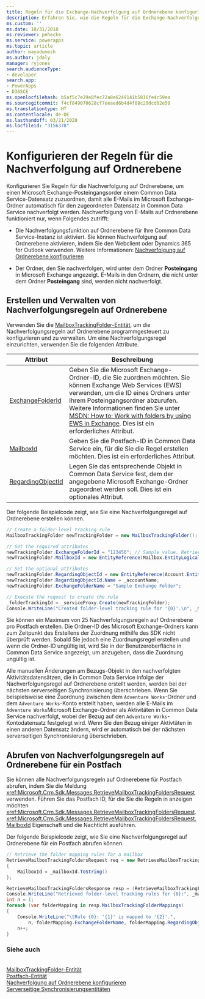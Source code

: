 ```yaml
---
title: Regeln für die Exchange-Nachverfolgung auf Ordnerebene konfigurieren (Common Data Service) | Microsoft-Dokumentation
description: Erfahren Sie, wie die Regeln für die Exchange-Nachverfolgung auf Ordnerebene zu konfigurieren.
ms.custom: ''
ms.date: 10/31/2018
ms.reviewer: pehecke
ms.service: powerapps
ms.topic: article
author: mayadumesh
ms.author: jdaly
manager: ryjones
search.audienceType:
- developer
search.app:
- PowerApps
- D365CE
ms.openlocfilehash: b5af5c7e29e8fec72a8e6249141b5816fe4c59ea
ms.sourcegitcommit: f4cf849070628cf7eeaed6b4d4f08c20dcd02e58
ms.translationtype: HT
ms.contentlocale: de-DE
ms.lasthandoff: 03/21/2020
ms.locfileid: "3156378"
---
```

# <a name="configure-exchange-folder-level-tracking-rules"></a>Konfigurieren der Regeln für die Nachverfolgung auf Ordnerebene

Konfigurieren Sie Regeln für die Nachverfolgung auf Ordnerebene, um einen Microsoft Exchange-Posteingangsorder einem Common Data Service-Datensatz zuzuordnen, damit alle E-Mails im Microsoft Exchange-Ordner automatisch für den zugeordneten Datensatz in Common Data Service nachverfolgt werden. Nachverfolgung von E-Mails auf Ordnerebene funktioniert nur, wenn Folgendes zutrifft:  

- Die Nachverfolgungsfunktion auf Ordnerebene für Ihre Common Data Service-Instanz ist aktiviert. Sie können Nachverfolgung auf Ordnerebene aktivieren, indem Sie den Webclient oder Dynamics 365 for Outlook verwenden. Weitere Informationen: [Nachverfolgung auf Ordnerebene konfigurieren](/dynamics365/customer-engagement/admin/configure-outlook-exchange-folder-level-tracking)  

- Der Ordner, den Sie nachverfolgen, wird unter dem Ordner **Posteingang** in Microsoft Exchange angezeigt. E-Mails in den Ordnern, die nicht unter dem Ordner **Posteingang** sind, werden nicht nachverfolgt.  

<a name="Create"></a>   

## <a name="create-and-manage-folder-level-tracking-rules"></a>Erstellen und Verwalten von Nachverfolgungsregeln auf Ordnerebene 
 
 Verwenden Sie die [MailboxTrackingFolder-Entität](/reference/entities/mailboxtrackingfolder.md), um die Nachverfolgungsregeln auf Ordnerebene programmgesteuert zu konfigurieren und zu verwalten. Um eine Nachverfolgungsregel einzurichten, verwenden Sie die folgenden Attribute.  


|                                   Attribut                                   |                                                                                                                                                                                                                Beschreibung                                                                                                                                                                                                                 |
|-------------------------------------------------------------------------------|--------------------------------------------------------------------------------------------------------------------------------------------------------------------------------------------------------------------------------------------------------------------------------------------------------------------------------------------------------------------------------------------------------------------------------------------|
|  [ExchangeFolderId](/reference/entities/mailboxtrackingfolder.md#BKMK_ExchangeFolderId)  | Geben Sie die Microsoft Exchange-Ordner-ID, die Sie zuordnen möchten. Sie können Exchange Web Services (EWS) verwenden, um die ID eines Ordners unter Ihrem Posteingangsordner abzurufen. Weitere Informationen finden Sie unter [MSDN: How to: Work with folders by using EWS in Exchange](https://msdn.microsoft.com/library/office/dn535504.aspx). Dies ist ein erforderliches Attribut. |
|         [MailboxId](/reference/entities/mailboxtrackingfolder.md#BKMK_MailboxId)         |                                                                                                                                         Geben Sie die Postfach-ID in Common Data Service ein, für die Sie die Regel erstellen möchten. Dies ist ein erforderliches Attribut.                                                                                                                                          |
| [RegardingObjectId](/reference/entities/mailboxtrackingfolder.md#BKMK_RegardingObjectId) |                                                                                                       Legen Sie das entsprechende Objekt in Common Data Service fest, dem der angegebene Microsoft Exchange-Ordner zugeordnet werden soll. Dies ist ein optionales Attribut.                                                                                                       |

 Der folgende Beispielcode zeigt, wie Sie eine Nachverfolgungsregel auf Ordnerebene erstellen können.  

```csharp  
// Create a folder-level tracking rule  
MailboxTrackingFolder newTrackingFolder = new MailboxTrackingFolder();  

// Set the required attributes  
newTrackingFolder.ExchangeFolderId = "123456"; // Sample value. Retrieve this value using Exchange Web Services (EWS)  
newTrackingFolder.MailboxId = new EntityReference(Mailbox.EntityLogicalName, _mailboxId);  

// Set the optional attributes  
newTrackingFolder.RegardingObjectId = new EntityReference(Account.EntityLogicalName, _accountId);  
newTrackingFolder.RegardingObjectId.Name = _accountName;  
newTrackingFolder.ExchangeFolderName = "Sample Exchange Folder";  

// Execute the request to create the rule   
_folderTrackingId = _serviceProxy.Create(newTrackingFolder);  
Console.WriteLine("Created folder-level tracking rule for '{0}'.\n", _mailboxName);  
```  

 Sie können ein Maximum von 25 Nachverfolgungsregeln auf Ordnerebene pro Postfach erstellen. Die Ordner-ID des Microsoft Exchange-Ordners kann zum Zeitpunkt des Erstellens der Zuordnung mithilfe des SDK nicht überprüft werden. Sobald Sie jedoch eine Zuordnungsregel erstellen und wenn die Ordner-ID ungültig ist, wird Sie in der Benutzeroberfläche in Common Data Service angezeigt, um anzugeben, dass die Zuordnung ungültig ist.  

 Alle manuellen Änderungen am Bezugs-Objekt in den nachverfolgten Aktivitätsdatensätzen, die in Common Data Service infolge der Nachverfolgungsregel auf Ordnerebene erstellt werden, werden bei der nächsten serverseitigen Synchronisierung überschrieben. Wenn Sie beispielsweise eine Zuordnung zwischen dem `Adventure Works`-Ordner und dem `Adventure Works`-Konto erstellt haben, werden alle E-Mails im `Adventure Works`Microsoft Exchange-Ordner als Aktivitäten in Common Data Service nachverfolgt, wobei der Bezug auf den `Adventure Works`-Kontodatensatz festgelegt wird. Wenn Sie den Bezug einiger Aktivtäten in einen anderen Datensatz ändern, wird er automatisch bei der nächsten serverseitigen Synchronisierung überschrieben.  

<a name="Retrieve"></a>   

## <a name="retrieve-folder-level-tracking-rules-for-a-mailbox"></a>Abrufen von Nachverfolgungsregeln auf Ordnerebene für ein Postfach  

 Sie können alle Nachverfolgungsregeln auf Ordnerebene für Postfach abrufen, indem Sie die Meldung <xref:Microsoft.Crm.Sdk.Messages.RetrieveMailboxTrackingFoldersRequest> verwenden. Führen Sie das Postfach ID, für die Sie die Regeln in anzeigen möchten <xref:Microsoft.Crm.Sdk.Messages.RetrieveMailboxTrackingFoldersRequest>.<xref:Microsoft.Crm.Sdk.Messages.RetrieveMailboxTrackingFoldersRequest.MailboxId> Eigenschaft und die Nachticht ausführen.  

 Der folgende Beispielcode zeigt, wie Sie eine Nachverfolgungsregel auf Ordnerebene für ein Postfach abrufen können.  

```csharp  
// Retrieve the folder mapping rules for a mailbox  
RetrieveMailboxTrackingFoldersRequest req = new RetrieveMailboxTrackingFoldersRequest  
{  
    MailboxId = _mailboxId.ToString()  
};  

RetrieveMailboxTrackingFoldersResponse resp = (RetrieveMailboxTrackingFoldersResponse_serviceProxy.Execute(req);  
Console.WriteLine("Retrieved folder-level tracking rules for {0}:", _mailboxName);  
int n = 1;  
foreach (var folderMapping in resp.MailboxTrackingFolderMappings)  
{  
    Console.WriteLine("\tRule {0}: '{1}' is mapped to '{2}'.",   
        n, folderMapping.ExchangeFolderName, folderMapping.RegardingObjectName);  
    n++;  
}  
```  

### <a name="see-also"></a>Siehe auch  
 <xref href="Microsoft.Dynamics.CRM.RetrieveMailboxTrackingFolders?text=RetrieveMailboxTrackingFolders Function" /><br />
 [MailboxTrackingFolder-Entität](/reference/entities/mailboxtrackingfolder.md)<br />
 [Postfach-Entität](/reference/entities/mailbox.md)<br />
 [Nachverfolgung auf Ordnerebene konfigurieren](/dynamics365/customer-engagement/admin/configure-outlook-exchange-folder-level-tracking)<br />
 [Serverseitige Synchronisierungsentitäten](server-side-synchronization-entities.md)<br />
